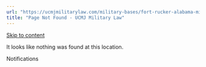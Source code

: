 ```yaml
---
url: "https://ucmjmilitarylaw.com/military-bases/fort-rucker-alabama-military-defense-lawyer-ucmj-legal-guide/%7Blocation14"
title: "Page Not Found - UCMJ Military Law"
---
```


[Skip to content](https://ucmjmilitarylaw.com/military-bases/fort-rucker-alabama-military-defense-lawyer-ucmj-legal-guide/%7Blocation14#content)

It looks like nothing was found at this location.

Notifications